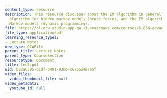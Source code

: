 ```yaml
---
content_type: resource
description: This resource discusses about the EM algorithm in general form, the EM
  algorithm for hidden markov models (brute force), and the EM algorithm for hidden
  Markov models (dynamic programming).
file: https://ol-ocw-studio-app-qa.s3.amazonaws.com/courses/6-864-advanced-natural-language-processing-fall-2005/b2ca6395b1dfb40193bbc675520e7a5f_lec5.pdf
file_type: application/pdf
learning_resource_types:
- Lecture Notes
ocw_type: OCWFile
parent_title: Lecture Notes
parent_type: CourseSection
resourcetype: Document
title: lec5.pdf
uid: b2ca6395-b1df-b401-93bb-c675520e7a5f
video_files:
  video_thumbnail_file: null
video_metadata:
  youtube_id: null
---
```

